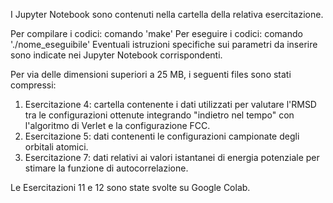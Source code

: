 I Jupyter Notebook sono contenuti nella cartella della relativa esercitazione.

Per compilare i codici: comando 'make'
Per eseguire i codici: comando './nome_eseguibile'
Eventuali istruzioni specifiche sui parametri da inserire sono indicate nei Jupyter Notebook corrispondenti.

Per via delle dimensioni superiori a 25 MB, i seguenti files sono stati compressi:
1. Esercitazione 4: cartella contenente i dati utilizzati per valutare l'RMSD tra le configurazioni ottenute integrando "indietro nel tempo" con l'algoritmo di Verlet e la configurazione FCC.
2. Esercitazione 5: dati contenenti le configurazioni campionate degli orbitali atomici.
3. Esercitazione 7: dati relativi ai valori istantanei di energia potenziale per stimare la funzione di autocorrelazione.

Le Esercitazioni 11 e 12 sono state svolte su Google Colab.
